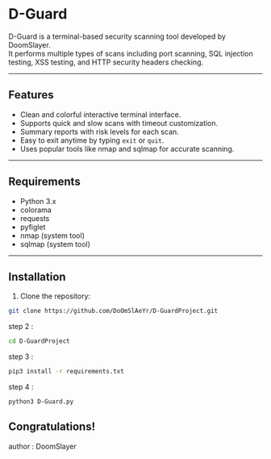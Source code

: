 # D-Guard

D-Guard is a terminal-based security scanning tool developed by DoomSlayer.  
It performs multiple types of scans including port scanning, SQL injection testing, XSS testing, and HTTP security headers checking.

---

## Features

- Clean and colorful interactive terminal interface.  
- Supports quick and slow scans with timeout customization.  
- Summary reports with risk levels for each scan.  
- Easy to exit anytime by typing `exit` or `quit`.  
- Uses popular tools like nmap and sqlmap for accurate scanning.

---

## Requirements

- Python 3.x  
- colorama  
- requests  
- pyfiglet  
- nmap (system tool)  
- sqlmap (system tool)

---

## Installation

1. Clone the repository:  
```bash
git clone https://github.com/DoOmSlAeYr/D-GuardProject.git
```
step 2 :
```bash
cd D-GuardProject
```
step 3 :
```bash
pip3 install -r requirements.txt
```
step 4 : 
```bash
python3 D-Guard.py
```
## Congratulations!

author : DoomSlayer
